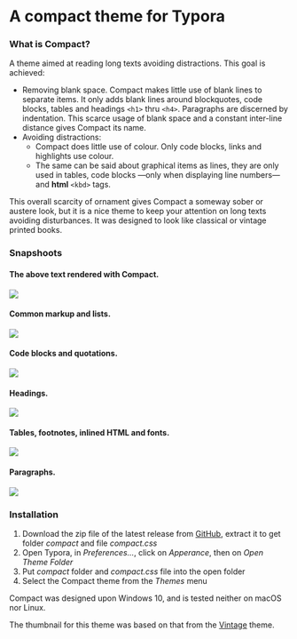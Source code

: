 # A compact theme for Typora
### What is Compact?
A theme aimed at reading long texts avoiding distractions. This goal is achieved:
- Removing blank space. Compact makes little use of blank lines to separate items. It only adds blank lines around blockquotes, code blocks, tables and headings `<h1>` thru `<h4>`. Paragraphs are discerned by indentation. This scarce usage of blank space and a constant inter-line distance gives Compact its name.
- Avoiding distractions:
  - Compact does little use of colour. Only code blocks, links and highlights use colour. 
  - The same can be said about graphical items as lines, they are only used in tables, code blocks —only when displaying line numbers— and <b>html</b> `<kbd>` tags.

This overall scarcity of ornament gives Compact a someway sober or austere look, but it is a nice theme to keep your attention on long texts avoiding disturbances. It was designed to look like classical or vintage printed books.
### Snapshoots
#### The above text rendered with Compact.

![](Snapshoots/1_What.PNG)

#### Common markup and lists.

![](Snapshoots/2_Common_lists.PNG)

#### Code blocks and quotations.

![](Snapshoots/3_Code_q.PNG)

#### Headings.

![](Snapshoots/4_headings.PNG)

#### Tables, footnotes, inlined HTML and fonts.

![](Snapshoots/5_Tables_fn_html_f3.PNG)

#### Paragraphs.

![](Snapshoots/6_Text.PNG)

### Installation
1. Download the zip file of the latest release from [GitHub](https://github.com/mcesar-rlacruz/typora-compact/releases/latest), extract it to get folder <i>compact</i> and file <i>compact.css</i>
2. Open Typora, in <i>Preferences…</i>, click on <i>Apperance</i>, then on <i>Open Theme Folder</i>
3. Put <i>compact</i> folder and <i>compact.css</i> file into the open folder
4. Select the Compact theme from the <i>Themes</i> menu

Compact was designed upon Windows 10, and is tested neither on macOS nor Linux.

The thumbnail for this theme was based on that from the [Vintage](https://github.com/tristone13th/typora-vintage-theme) theme.
